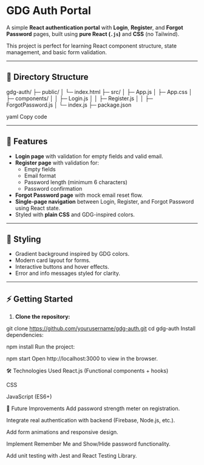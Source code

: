 ﻿# GDG Auth Portal



A simple **React authentication portal** with **Login**, **Register**, and **Forgot Password** pages, built using **pure React (`.js`)** and **CSS** (no Tailwind).  

This project is perfect for learning React component structure, state management, and basic form validation.

---

## 📂 Directory Structure

gdg-auth/
├─ public/
│ └─ index.html
├─ src/
│ ├─ App.js
│ ├─ App.css
│ ├─ components/
│ │ ├─ Login.js
│ │ ├─ Register.js
│ │ ├─ ForgotPassword.js
│ └─ index.js
├─ package.json

yaml
Copy code

---

## 🚀 Features

- **Login page** with validation for empty fields and valid email.
- **Register page** with validation for:
  - Empty fields
  - Email format
  - Password length (minimum 6 characters)
  - Password confirmation
- **Forgot Password page** with mock email reset flow.
- **Single-page navigation** between Login, Register, and Forgot Password using React state.
- Styled with **plain CSS** and GDG-inspired colors.

---

## 🎨 Styling

- Gradient background inspired by GDG colors.
- Modern card layout for forms.
- Interactive buttons and hover effects.
- Error and info messages styled for clarity.

---

## ⚡ Getting Started

1. **Clone the repository:**


git clone https://github.com/yourusername/gdg-auth.git
cd gdg-auth
Install dependencies:

npm install
Run the project:


npm start
Open http://localhost:3000 to view in the browser.

🛠️ Technologies Used
React.js (Functional components + hooks)

CSS 

JavaScript (ES6+)

📌 Future Improvements
Add password strength meter on registration.

Integrate real authentication with backend (Firebase, Node.js, etc.).

Add form animations and responsive design.

Implement Remember Me and Show/Hide password functionality.


Add unit testing with Jest and React Testing Library.

